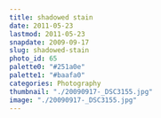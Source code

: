 ```yaml
---
title: shadowed stain
date: 2011-05-23
lastmod: 2011-05-23
snapdate: 2009-09-17
slug: shadowed-stain
photo_id: 65
palette0: "#251a0e"
palette1: "#baafa0"
categories: Photography
thumbnail: "./20090917-_DSC3155.jpg"
image: "./20090917-_DSC3155.jpg"
---
```

